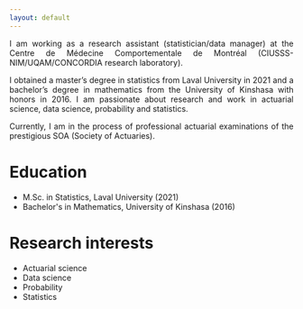 ```yaml
---
layout: default
---
```


<!-- Text can be **bold** , _italic_, or ~~strikethrough~~.

[Link to another page](./another-page.html).
 
There should be whitespace between paragraphs.

There should be whitespace between paragraphs. We recommend including a README, or a file with information about your project. -->


<div style="text-align: justify">  
<p>I am working as a research assistant (statistician/data manager) at the Centre de Médecine Comportementale de Montréal (CIUSSS-NIM/UQAM/CONCORDIA research laboratory).</p>
<p>I obtained a master’s degree in statistics from Laval University in 2021 and a bachelor’s degree in mathematics from the University of Kinshasa with honors in 2016. I am passionate about research and work in actuarial science, data science, probability and statistics.</p>
<p>Currently, I am in the process of professional actuarial examinations of the prestigious SOA (Society of Actuaries).</p>
</div>

# Education

* M.Sc. in Statistics, Laval University (2021)
* Bachelor's in Mathematics,  University of Kinshasa (2016)

# Research interests

* Actuarial science
* Data science
* Probability
* Statistics
